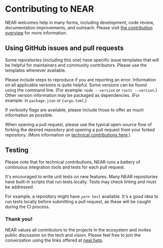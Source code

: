 # Contributing to NEAR

NEAR welcomes help in many forms, including development, code review, documentation improvements, and outreach.
Please visit [the contribution overview](https://wiki.near.org/contribute/near-contributing) for more information.

## Using GitHub issues and pull requests

Some repositories (including this one) have specific issue templates that will be helpful for maintainers and community contributors. Please use the templates whenever available.

Please include steps to reproduce if you are reporting an error. Information on all applicable versions is quite helpful. Some versions can be found using the command line. (For example: `node --version` or `rustc --version`.) Other version information may be packaged as dependencies. (For example: in `package.json` or `Cargo.toml`.)

If verbosity flags are available, please include those to offer as much information as possible.

When opening a pull request, please use the typical open-source flow of forking the desired repository and opening a pull request from your forked repository. (More information on [technical contributions here](https://wiki.near.org/development/how-to-contribute).)

## Testing

Please note that for technical contributions, NEAR runs a battery of continuous integration tools and tests for each pull request.

It's encouraged to write unit tests on new features. Many NEAR repositories have built-in scripts that run tests locally. Tests may check linting and must be addressed.

For example, a repository might have `yarn test` available. It's a good idea to run tests locally before submitting a pull request, as these will be caught during the CI process.

### Thank you!

NEAR values all contributors to the projects in the ecosystem and invites public discussion on the tech and vision. Please feel free to join the conversation using the links offered at [near.help](https://near.help).
